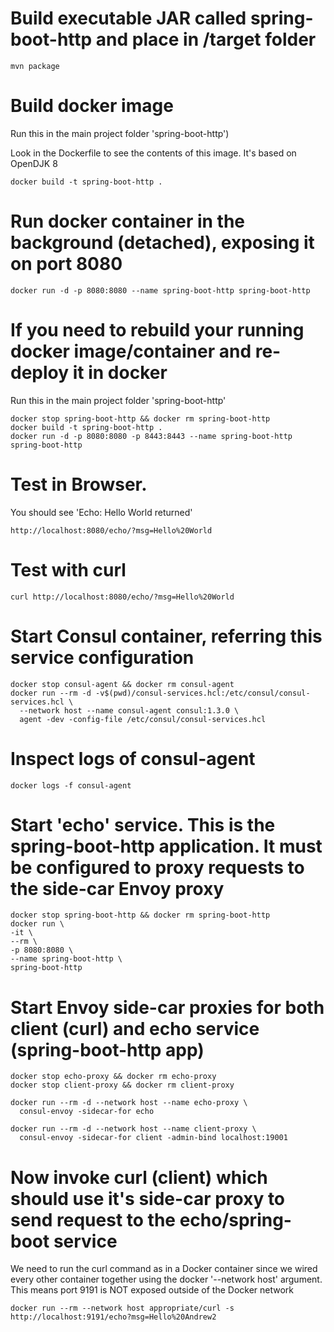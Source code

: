 # Build executable JAR called spring-boot-http and place in /target folder

`mvn package`

# Build docker image
Run this in the main project folder 'spring-boot-http')

Look in the Dockerfile to see the contents of this image.  It's based on OpenDJK 8

`docker build -t spring-boot-http .`

# Run docker container in the background (detached), exposing it on port 8080

`docker run -d -p 8080:8080 --name spring-boot-http spring-boot-http`

# If you need to rebuild your running docker image/container and re-deploy it in docker
Run this in the main project folder 'spring-boot-http'

```
docker stop spring-boot-http && docker rm spring-boot-http
docker build -t spring-boot-http .
docker run -d -p 8080:8080 -p 8443:8443 --name spring-boot-http spring-boot-http
```

# Test in Browser.  
You should see 'Echo: Hello World returned'

`http://localhost:8080/echo/?msg=Hello%20World`

# Test with curl

`curl http://localhost:8080/echo/?msg=Hello%20World`

# Start Consul container, referring this service configuration

```
docker stop consul-agent && docker rm consul-agent
docker run --rm -d -v$(pwd)/consul-services.hcl:/etc/consul/consul-services.hcl \
  --network host --name consul-agent consul:1.3.0 \
  agent -dev -config-file /etc/consul/consul-services.hcl
```

# Inspect logs of consul-agent

`docker logs -f consul-agent`

# Start 'echo' service.  This is the spring-boot-http application.  It must be configured to proxy requests to the side-car Envoy proxy

```
docker stop spring-boot-http && docker rm spring-boot-http
docker run \
-it \
--rm \
-p 8080:8080 \
--name spring-boot-http \
spring-boot-http
```


# Start Envoy side-car proxies for both client (curl) and echo service (spring-boot-http app)

```
docker stop echo-proxy && docker rm echo-proxy
docker stop client-proxy && docker rm client-proxy

docker run --rm -d --network host --name echo-proxy \
  consul-envoy -sidecar-for echo

docker run --rm -d --network host --name client-proxy \
  consul-envoy -sidecar-for client -admin-bind localhost:19001
```

# Now invoke curl (client) which should use it's side-car proxy to send request to the echo/spring-boot service
We need to run the curl command as in a Docker container since we wired every other container together using the docker '--network host' argument.  This means port 9191 is NOT exposed outside of the Docker network

```
docker run --rm --network host appropriate/curl -s http://localhost:9191/echo?msg=Hello%20Andrew2
```

